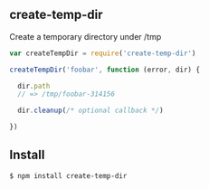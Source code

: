 ## create-temp-dir

Create a temporary directory under /tmp

```js
var createTempDir = require('create-temp-dir')

createTempDir('foobar', function (error, dir) {

  dir.path
  // => /tmp/foobar-314156

  dir.cleanup(/* optional callback */)

})
```

## Install

```bash
$ npm install create-temp-dir
```
